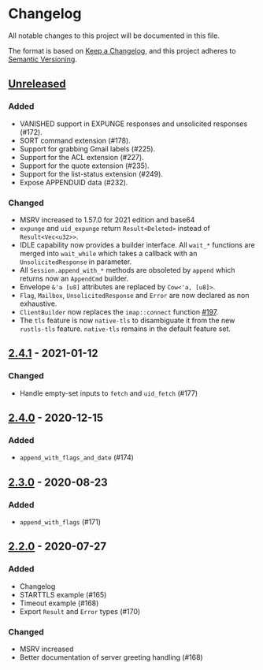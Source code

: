 # Changelog
All notable changes to this project will be documented in this file.

The format is based on [Keep a Changelog](https://keepachangelog.com/en/1.0.0/),
and this project adheres to [Semantic Versioning](https://semver.org/spec/v2.0.0.html).

## [Unreleased]

### Added
 - VANISHED support in EXPUNGE responses and unsolicited responses (#172).
 - SORT command extension (#178).
 - Support for grabbing Gmail labels (#225).
 - Support for the ACL extension (#227).
 - Support for the quote extension (#235).
 - Support for the list-status extension (#249).
 - Expose APPENDUID data (#232).

### Changed
 - MSRV increased to 1.57.0 for 2021 edition and base64
 - `expunge` and `uid_expunge` return `Result<Deleted>` instead of `Result<Vec<u32>>`.
 - IDLE capability now provides a builder interface. All `wait_*` functions are merged into `wait_while` which takes a callback with an `UnsolicitedResponse` in parameter.
 - All `Session.append_with_*` methods are obsoleted by `append` which returns now an `AppendCmd` builder.
 - Envelope `&'a [u8]` attributes are replaced by `Cow<'a, [u8]>`.
 - `Flag`, `Mailbox`, `UnsolicitedResponse` and `Error` are now declared as non exhaustive.
 - `ClientBuilder` now replaces the `imap::connect` function [#197](https://github.com/jonhoo/rust-imap/pull/197).
 - The `tls` feature is now `native-tls` to disambiguate it from the new `rustls-tls` feature. `native-tls` remains in the default feature set.

## [2.4.1] - 2021-01-12
### Changed

 - Handle empty-set inputs to `fetch` and `uid_fetch` (#177)

## [2.4.0] - 2020-12-15
### Added

 - `append_with_flags_and_date` (#174)

## [2.3.0] - 2020-08-23
### Added

 - `append_with_flags` (#171)

## [2.2.0] - 2020-07-27
### Added

 - Changelog
 - STARTTLS example (#165)
 - Timeout example (#168)
 - Export `Result` and `Error` types (#170)

### Changed

 - MSRV increased
 - Better documentation of server greeting handling (#168)

[Unreleased]: https://github.com/jonhoo/rust-imap/compare/v2.4.1...HEAD
[2.4.1]: https://github.com/jonhoo/rust-imap/compare/v2.4.0...v2.4.1
[2.4.0]: https://github.com/jonhoo/rust-imap/compare/v2.3.0...v2.4.0
[2.3.0]: https://github.com/jonhoo/rust-imap/compare/v2.2.0...v2.3.0
[2.2.0]: https://github.com/jonhoo/rust-imap/compare/v2.1.2...v2.2.0
